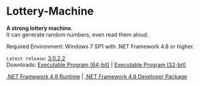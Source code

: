 # Lottery-Machine
**A strong lottery machine.**\
It can generate random numbers, even read them aloud.

Required Environment: Windows 7 SP1 with .NET Framework 4.8 or higher.

`Latest release`: [3.0.2.2](https://github.com/Python-Object-Developers/Lottery-Machine/releases/tag/v3.0.2.2)\
Downloads: [Executable Program (64-bit)](https://github.com/Python-Object-Developers/Lottery-Machine/releases/download/v3.0.2.2/Lottery-Machine-3.0.2.2-AMD64.exe) | [Executable Program (32-bit)](https://github.com/Python-Object-Developers/Lottery-Machine/releases/download/v3.0.2.2/Lottery-Machine-3.0.2.2.exe)

[.NET Framework 4.8 Runtime](https://go.microsoft.com/fwlink/?linkid=2088631) | [.NET Framework 4.8 Developer Package](https://go.microsoft.com/fwlink/?linkid=2088517)
